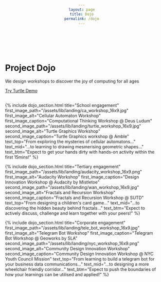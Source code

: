 ```yaml
---
layout: page
title: Dojo
permalink: /dojo
---
```

<br>
<br>
<br>
<br>

<h1>Project Dojo</h1>
<p>We design workshops to discover the joy of computing for all ages</p>
<a href="https://dojo.paperland.in/" class="paper-btn">Try Turtle Demo</a>

<br>
<br>

{% include dojo_section.html 
    title="School engagement"
    first_image_path="/assets/lib/landing/ca_workshop_16x9.jpg"
    first_image_alt="Cellular Automaton Workshop" 
    first_image_caption="Computational Thinking Workshop @ Deus Ludum"
    second_image_path="/assets/lib/landing/turtle_workshop_16x9.jpg"
    second_image_alt="Turtle Graphics Workshop"
    second_image_caption="Turtle Graphics workshop @ Amble"
    text_top="From exploring the mysteries of cellular automatons..."
    text_mid="...to learning to drawing mesmerising geometric shapes..."
    text_btm="Expect to get your hands dirty with hands-on activity within the first 15mins!"
%}

{% include dojo_section.html 
    title="Tertiary engagement"
    first_image_path="/assets/lib/landing/audacity_workshop_16x9.png"
    first_image_alt="Audacity Workshop" 
    first_image_caption="Design Innovation Workshop @ Audacity by Mistletoe"
    second_image_path="/assets/lib/landing/wan_workshop_16x9.jpg"
    second_image_alt="Fractals and Recursion Workshop"
    second_image_caption="Fractals and Recursion Workshop @ SUTD"
    text_top="From designing a children's card game..."
    text_mid="...to discovering the hidden beauty behind fractals..."
    text_btm="Expect to actively discuss, challenge and learn together with your peers!"
%}

{% include dojo_section.html 
    title="Corporate engagement"
    first_image_path="/assets/lib/landing/tele_bot_workshop_16x9.jpg"
    first_image_alt="Telegram Bot Workshop" 
    first_image_caption="Telegram Bot Workshop @ Geoworks by SLA"
    second_image_path="/assets/lib/landing/nyc_workshop_16x9.png"
    second_image_alt="Community Design Innovation Workshop"
    second_image_caption="Community Design Innovation Workshop @ NYC Youth Council Mission"
    text_top="From learning to build a telegram bot for your business data communications..."
    text_mid="...to designing a more wheelchair friendly corridor..."
    text_btm="Expect to push the boundaries of how your learnings can be utilised and applied!"
%}

<style>
    div {
        text-align: center;
    }

    div > h1 {
        font-size: xx-large;
    }
</style>